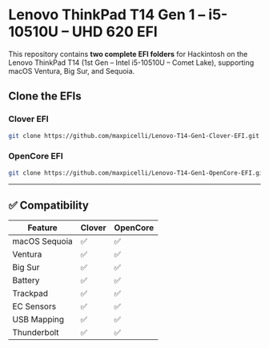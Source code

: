 # Lenovo ThinkPad T14 Gen 1 – i5-10510U – UHD 620 EFI

This repository contains **two complete EFI folders** for Hackintosh on the Lenovo ThinkPad T14 (1st Gen – Intel i5-10510U – Comet Lake), supporting macOS Ventura, Big Sur, and Sequoia.

## Clone the EFIs

### Clover EFI
```bash
git clone https://github.com/maxpicelli/Lenovo-T14-Gen1-Clover-EFI.git
```

### OpenCore EFI
```bash
git clone https://github.com/maxpicelli/Lenovo-T14-Gen1-OpenCore-EFI.git
```

---

## ✅ Compatibility

| Feature         | Clover | OpenCore |
|-----------------|--------|----------|
| macOS Sequoia   | ✅     | ✅       |
| Ventura         | ✅     | ✅       |
| Big Sur         | ✅     | ✅       |
| Battery         | ✅     | ✅       |
| Trackpad        | ✅     | ✅       |
| EC Sensors      | ✅     | ✅       |
| USB Mapping     | ✅     | ✅       |
| Thunderbolt     | ✅     | ✅       |
